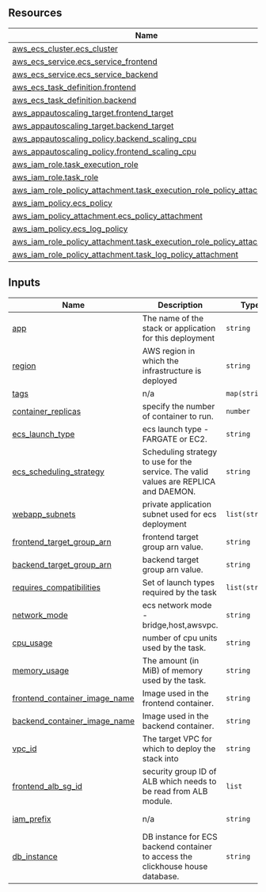 <!-- BEGIN_TF_DOCS -->
## Resources

| Name | Type |
|------|------|
| [aws_ecs_cluster.ecs_cluster](https://registry.terraform.io/providers/hashicorp/aws/latest/docs/resources/ecs_cluster) | resource |
| [aws_ecs_service.ecs_service_frontend](https://registry.terraform.io/providers/hashicorp/aws/latest/docs/resources/ecs_service) | resource |
| [aws_ecs_service.ecs_service_backend](https://registry.terraform.io/providers/hashicorp/aws/latest/docs/resources/ecs_service) | resource |
| [aws_ecs_task_definition.frontend](https://registry.terraform.io/providers/hashicorp/aws/latest/docs/resources/ecs_task_definition) | resource |
| [aws_ecs_task_definition.backend](https://registry.terraform.io/providers/hashicorp/aws/latest/docs/resources/ecs_task_definition) | resource |
| [aws_appautoscaling_target.frontend_target](https://registry.terraform.io/providers/hashicorp/aws/latest/docs/resources/appautoscaling_target) | resource |
| [aws_appautoscaling_target.backend_target](https://registry.terraform.io/providers/hashicorp/aws/latest/docs/resources/appautoscaling_target) | resource |
| [aws_appautoscaling_policy.backend_scaling_cpu](https://registry.terraform.io/providers/hashicorp/aws/latest/docs/resources/appautoscaling_policy) | resource |
| [aws_appautoscaling_policy.frontend_scaling_cpu](https://registry.terraform.io/providers/hashicorp/aws/latest/docs/resources/appautoscaling_policy) | resource |
| [aws_iam_role.task_execution_role](https://registry.terraform.io/providers/hashicorp/aws/latest/docs/resources/iam_role) | resource |
| [aws_iam_role.task_role](https://registry.terraform.io/providers/hashicorp/aws/latest/docs/resources/iam_role) | resource |
| [aws_iam_role_policy_attachment.task_execution_role_policy_attachment](https://registry.terraform.io/providers/hashicorp/aws/latest/docs/resources/iam_role) | resource |
| [aws_iam_policy.ecs_policy](https://registry.terraform.io/providers/hashicorp/aws/latest/docs/resources/iam_policy) | resource |
| [aws_iam_policy_attachment.ecs_policy_attachment](https://registry.terraform.io/providers/hashicorp/aws/latest/docs/resources/iam_policy) | resource |
| [aws_iam_policy.ecs_log_policy](https://registry.terraform.io/providers/hashicorp/aws/latest/docs/resources/iam_policy) | resource |
| [aws_iam_role_policy_attachment.task_execution_role_policy_attachment](https://registry.terraform.io/providers/hashicorp/aws/latest/docs/resources/iam_role_policy_attachment) | resource |
| [aws_iam_role_policy_attachment.task_log_policy_attachment](https://registry.terraform.io/providers/hashicorp/aws/latest/docs/resources/iam_role_policy_attachment) | resource |

## Inputs

| Name | Description | Type | Default | Required |
|------|-------------|------|---------|:--------:|
| <a name="input_app"></a> [app](#input\_app) | The name of the stack or application for this deployment | `string` | n/a | yes |
| <a name="input_region"></a> [region](#input\_region) | AWS region in which the infrastructure is deployed | `string` | `"us-east-1"` | no |
| <a name="input_tags"></a> [tags](#input\_tags) | n/a | `map(string)` | n/a | no |
| <a name="input_container_replicas"></a> [container\_replicas](#input\_container\_replicas) | specify the number of container to run. | `number` | n/a | yes |
| <a name="input_ecs_launch_type"></a> [ecs\_launch\_type](#input\_ecs\_launch\_type) | ecs launch type - FARGATE or EC2. | `string` | `FARGATE` | no |
| <a name="input_ecs_scheduling_strategy"></a> [ecs\_scheduling\_strategy](#input\_ecs\_scheduling\_strategy) | Scheduling strategy to use for the service. The valid values are REPLICA and DAEMON. | `string` | `REPLICA` | no |
| <a name="input_webapp_subnets"></a> [webapp\_subnets](#input\_webapp\_subnets) | private application subnet used for ecs deployment | `list(string)` | n/a | yes |
| <a name="input_frontend_target_group_arn"></a> [frontend\_target\_group\_arn](#input\_frontend\_target\_group\_arn) | frontend target group arn value. | `string` | n/a | yes |
| <a name="input_backend_target_group_arn"></a> [backend\_target\_group\_arn](#input\_backend\_target\_group\_arn) | backend target group arn value. | `string` | n/a | yes |
| <a name="input_requires_compatibilities"></a> [requires\_compatibilities](#input\_requires\_compatibilities) | Set of launch types required by the task | `list(string)` | `["FARGATE"]` | yes |
| <a name="input_network_mode"></a> [network\_mode](#input\_network\_mode) | ecs network mode - bridge,host,awsvpc. | `string` | `"awsvpc"` | no |
| <a name="input_cpu_usage"></a> [cpu\_usage](#input\_cpu\_usage) | number of cpu units used by the task. | `string` | `"256"` | yes |
| <a name="input_memory_usage"></a> [memory\_usage](#input\_memory\_usage) | The amount (in MiB) of memory used by the task. | `string` | `"512"` | yes |
| <a name="input_frontend_container_image_name"></a> [frontend\_container\_image\_name](#input\_frontend\_container\_image\_name) | Image used in the frontend container. | `string` | n/a | yes |
| <a name="input_backend_container_image_name"></a> [backend\_container\_image\_name](#input\_backend\_container\_image\_name) | Image used in the backend container. | `string` | n/a | yes |
| <a name="input_vpc_id"></a> [vpc\_id](#input\_vpc\_id) | The target VPC for which to deploy the stack into | `string` | n/a | yes |
| <a name="input_alb_sg_id"></a> [frontend\_alb\_sg\_id](#input\_frontend\alb\sg\_id) | security group ID of ALB which needs to be read from ALB module. | `list` | n/a | yes |
| <a name="input_iam_prefix"></a> [iam\_prefix](#input\_iam\_prefix) | n/a | `string` | power-user | no |
| <a name="input_db_instance"></a> [db\_instance](#input\_db\_instance) | DB instance for ECS backend container to access the clickhouse house database. | `string` | n/a | yes |
